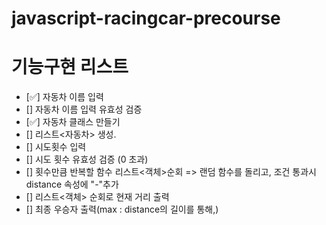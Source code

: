 # javascript-racingcar-precourse

# 기능구현 리스트

- [✅] 자동차 이름 입력 
- [] 자동차 이름 입력 유효성 검증
- [✅] 자동차 클래스 만들기
- [] 리스트<자동차> 생성.
- [] 시도횟수 입력
- [] 시도 횟수 유효성 검증 (0 초과)
- [] 횟수만큼 반복할 함수 리스트<객체>순회 => 랜덤 함수를 돌리고, 조건 통과시 distance 속성에 "-"추가
- [] 리스트<객체> 순회로 현재 거리 출력 
- [] 최종 우승자 출력(max : distance의 길이를 통해,)